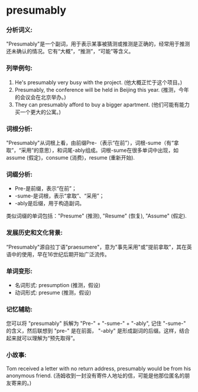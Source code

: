 # presumably

### 分析词义:

  

"Presumably"是一个副词，用于表示某事被猜测或推测是正确的，经常用于推测还未确认的情况。它有“大概”，“推测”，“可能”等含义。

  

### 列举例句:

  

1.  He's presumably very busy with the project. (他大概正忙于这个项目。)
2.  Presumably, the conference will be held in Beijing this year. (推测，今年的会议会在北京举办。)
3.  They can presumably afford to buy a bigger apartment. (他们可能有能力买一个更大的公寓。)

  

### 词根分析:

  

"Presumably"从词根上看，由前缀Pre-（表示“在前”），词根-sume（有“拿取”，“采用”的意思），和词尾-ably组成。词根-sume在很多单词中出现，如assume (假定)，consume (消费)，resume (重新开始).

  

### 词缀分析:

  

*   Pre-是前缀，表示“在前”；
*   \-sume-是词根，表示“拿取”、“采用”；
*   \-ably是后缀，用于构造副词。

  

类似词缀的单词包括："Presume" (推测), "Resume" (恢复), "Assume" (假定).

  

### 发展历史和文化背景:

  

“Presumably"源自拉丁语"praesumere"，意为"事先采用"或"提前拿取"，其在英语中的使用，早在16世纪后期开始广泛流传。

  

### 单词变形:

  

*   名词形式: presumption (推测，假设)
*   动词形式: presume (推测，假设)

  

### 记忆辅助:

  

您可以将 "presumably" 拆解为 "Pre-" + "-sume-" + "-ably", 记住 "-sume-" 的含义，然后联想到 "pre-" 是在前面， "-ably" 是形成副词的后缀。这样，结合起来就可以理解为“预先取得”。

  

### 小故事:

  

Tom received a letter with no return address, presumably would be from his anonymous friend. (汤姆收到一封没有寄件人地址的信，可能是他那位匿名的朋友寄来的。)
